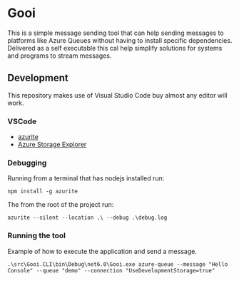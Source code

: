 # Gooi

This is a simple message sending tool that can help sending messages to platforms like Azure Queues without having to install specific dependencies. Delivered as a self executable this cal help simplify solutions for systems and programs to stream messages.

## Development

This repository makes use of Visual Studio Code buy almost any editor will work.

### VSCode

- [azurite](https://learn.microsoft.com/en-us/azure/storage/common/storage-use-azurite?tabs=visual-studio)
- [Azure Storage Explorer](https://azure.microsoft.com/en-us/products/storage/storage-explorer/)

### Debugging

Running from a terminal that has nodejs installed run:

```CMD
npm install -g azurite
```

The from the root of the project run:

```CMD
azurite --silent --location .\ --debug .\debug.log
```

### Running the tool

Example of how to execute the application and send a message.

```CMD
.\src\Gooi.CLI\bin\Debug\net6.0\Gooi.exe azure-queue --message "Hello Console" --queue "demo" --connection "UseDevelopmentStorage=true" 
```
